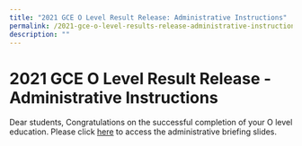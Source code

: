 ```yaml
---
title: "2021 GCE O Level Result Release: Administrative Instructions"
permalink: /2021-gce-o-level-results-release-administrative-instructions/
description: ""
---
```

# **2021 GCE O Level Result Release - Administrative Instructions**

Dear students, Congratulations on the successful completion of your O level education. Please click [here](/files/2021%20O%20Level%20Results%20Admin%20Instructions.pdf) to access the administrative briefing slides.

